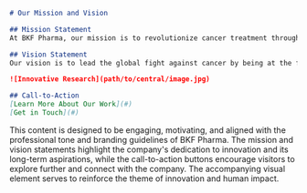 ```markdown
# Our Mission and Vision

## Mission Statement
At BKF Pharma, our mission is to revolutionize cancer treatment through groundbreaking research and innovative therapies. We are dedicated to improving the lives of patients by developing advanced solutions that target cancer at its core. Our commitment to excellence drives us to push the boundaries of science, ensuring that every breakthrough brings us closer to a world where cancer is a manageable and treatable condition.

## Vision Statement
Our vision is to lead the global fight against cancer by being at the forefront of medical innovation. We aspire to transform the landscape of cancer treatment, making advanced therapies accessible to all who need them. By fostering a collaborative environment with medical professionals, researchers, and partners, we aim to achieve significant advancements in cancer care. Our ultimate goal is to eradicate the suffering caused by cancer, paving the way for a healthier and brighter future for humanity.

![Innovative Research](path/to/central/image.jpg)

## Call-to-Action
[Learn More About Our Work](#)  
[Get in Touch](#)

```

This content is designed to be engaging, motivating, and aligned with the professional tone and branding guidelines of BKF Pharma. The mission and vision statements highlight the company's dedication to innovation and its long-term aspirations, while the call-to-action buttons encourage visitors to explore further and connect with the company. The accompanying visual element serves to reinforce the theme of innovation and human impact.